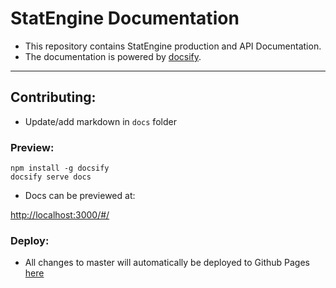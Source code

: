 # StatEngine Documentation

* This repository contains StatEngine production and API Documentation.
* The documentation is powered by [docsify](https://docsify.js.org/#/).

---

## Contributing:

* Update/add markdown in ```docs``` folder

### Preview:

```
npm install -g docsify
docsify serve docs
```

* Docs can be previewed at:

[http://localhost:3000/#/](http://localhost:3000/#/)

### Deploy:

* All changes to master will automatically be deployed to Github Pages [here](https://statengine.github.io/se-documenation)
